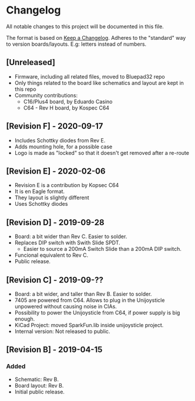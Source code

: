 # Changelog
All notable changes to this project will be documented in this file.

The format is based on [Keep a Changelog](https://keepachangelog.com/en/1.0.0/).
Adheres to the "standard" way to version boards/layouts. E.g: letters instead of numbers.

## [Unreleased]

* Firmware, including all related files, moved to Bluepad32 repo
* Only things related to the board like schematics and layout are kept in this repo
* Community contributions:
  * C16/Plus4 board, by Eduardo Casino
  * C64 - Rev H board, by Kospec C64

## [Revision F] - 2020-09-17

* Includes Schottky diodes from Rev E.
* Adds mounting hole, for a possible case
* Logo is made as "locked" so that it doesn't get removed after a re-route

## [Revision E] - 2020-02-06

* Revision E is a contribution by Kopsec C64
* It is en Eagle format.
* They layout is slightly different
* Uses Schottky diodes

## [Revision D] - 2019-09-28

* Board: a bit wider than Rev C. Easier to solder.
* Replaces DIP switch with Swith Slide SPDT.
  * Easier to source a 200mA Switch Slide than a 200mA DIP switch.
* Funcional equivalent to Rev C.
* Public release.

## [Revision C] - 2019-09-??

* Board: a bit wider, and taller than Rev B. Easier to solder.
* 7405 are powered from C64. Allows to plug in the Unijoysticle unpowered
   without causing noise in CIAs.
* Possibility to power the Unijoysticle from C64, if power supply is big enough.
* KiCad Project: moved SparkFun.lib inside unijoysticle project.
* Internal version: Not released to public.

## [Revision B] - 2019-04-15

### Added

* Schematic: Rev B.
* Board layout: Rev B.
* Initial public release.
